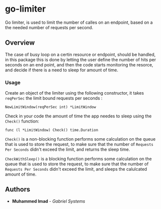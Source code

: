 # go-limiter
Go limiter, is used to limit the number of calles on an endpoint, based on a the needed number of requests per second.

## Overview
The case of busy loop on a certin resource or endpoint, should be handled, in this package this is done by letting the user define the number of hits per seconds on an end point, and then the code starts monitoring the resorce, and decide if there is a need to sleep for amount of time.
### Usage

Create an object of the limiter using the following constructor,
it takes ```reqPerSec``` the limit bound requests per seconds :

```
NewLimitWindow(reqPerSec int) *LimitWindow 
```

Check in your code the amount of time the app needes to sleep using the  ```Check()``` function:

```
func (l *LimitWindow) Check() time.Duration
```
```Check()``` is a non-blocking function performs some calculation on the queue that is used to store the request, to make sure that the number of   ```Requests Per Seconds``` didn't exceed the limit, and returns the sleep time.

```CheckWithSleep()``` is a blocking function performs some calculation on the queue that is used to store the request, to make sure that the number of   ```Requests Per Seconds``` didn't exceed the limit, and sleeps the calulcated amount of  time.

## Authors

* **Muhammed Imad** - *Gabriel Systems* 
